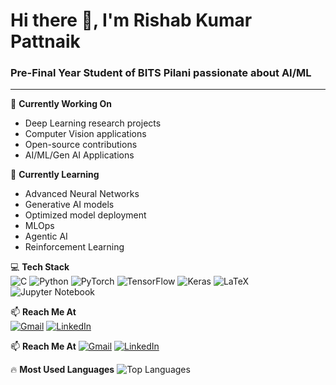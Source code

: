 # Hi there 👋, I'm Rishab Kumar Pattnaik

### Pre-Final Year Student of BITS Pilani passionate about AI/ML

---

🔭 **Currently Working On**  
- Deep Learning research projects
- Computer Vision applications
- Open-source contributions
- AI/ML/Gen AI Applications

🌱 **Currently Learning**  
- Advanced Neural Networks
- Generative AI models
- Optimized model deployment
- MLOps
- Agentic AI
- Reinforcement Learning

💻 **Tech Stack**  
![C](https://img.shields.io/badge/c-%2300599C.svg?style=for-the-badge&logo=c&logoColor=white)
![Python](https://img.shields.io/badge/python-3670A0?style=for-the-badge&logo=python&logoColor=ffdd54)
![PyTorch](https://img.shields.io/badge/PyTorch-%23EE4C2C.svg?style=for-the-badge&logo=PyTorch&logoColor=white)
![TensorFlow](https://img.shields.io/badge/TensorFlow-%23FF6F00.svg?style=for-the-badge&logo=TensorFlow&logoColor=white)
![Keras](https://img.shields.io/badge/Keras-%23D00000.svg?style=for-the-badge&logo=Keras&logoColor=white)
![LaTeX](https://img.shields.io/badge/latex-%23008080.svg?style=for-the-badge&logo=latex&logoColor=white)
![Jupyter Notebook](https://img.shields.io/badge/jupyter-%23FA0F00.svg?style=for-the-badge&logo=jupyter&logoColor=white)

📫 **Reach Me At**  
[![Gmail](https://img.shields.io/badge/Gmail-D14836?style=for-the-badge&logo=gmail&logoColor=white)](mailto:your.email@example.com)
[![LinkedIn](https://img.shields.io/badge/linkedin-%230077B5.svg?style=for-the-badge&logo=linkedin&logoColor=white)](https://www.linkedin.com/in/yourprofile)


📫 **Reach Me At**
[![Gmail](https://img.shields.io/badge/Gmail-D14836?style=for-the-badge&logo=gmail&logoColor=white)](mailto:your.email@example.com)
[![LinkedIn](https://img.shields.io/badge/linkedin-%230077B5.svg?style=for-the-badge&logo=linkedin&logoColor=white)](https://www.linkedin.com/in/yourprofile)

🔥 **Most Used Languages**
![Top Languages](https://github-readme-stats.vercel.app/api/top-langs/?username=yourusername&layout=compact)
